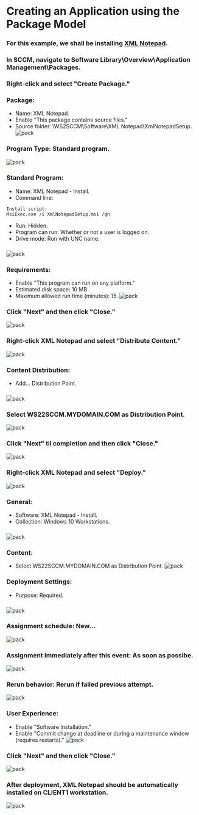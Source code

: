 # Creating an Application using the Package Model

### For this example, we shall be installing [XML Notepad](https://microsoft.github.io/XmlNotepad/#install).
### In SCCM, navigate to Software Library\Overview\Application Management\Packages.
### Right-click and select "Create Package."
### Package:
  - Name: XML Notepad.
  - Enable "This package contains source files."
  - Source folder: \\WS2SCCM\Software\XML Notepad\XmlNotepadSetup.
![pack](https://github.com/whuynhit/SCCM/blob/main/Application%20Management/Creating%20an%20Application%20using%20the%20Package%20Model/sub/1.png)

### Program Type: Standard program.
![pack](https://github.com/whuynhit/SCCM/blob/main/Application%20Management/Creating%20an%20Application%20using%20the%20Package%20Model/sub/2.png)

### Standard Program:
  - Name:  XML Notepad - Install.
  - Command line:
```
Install script:
MsiExec.exe /i XmlNotepadSetup.msi /qn
```
  - Run: Hidden.
  - Program can run: Whether or not a user is logged on.
  - Drive mode: Run with UNC name.
###
![pack](https://github.com/whuynhit/SCCM/blob/main/Application%20Management/Creating%20an%20Application%20using%20the%20Package%20Model/sub/3.png)

### Requirements:
  - Enable "This program can run on any platform."
  - Estimated disk space: 10 MB.
  - Maximum allowed run time (minutes): 15.
![pack](https://github.com/whuynhit/SCCM/blob/main/Application%20Management/Creating%20an%20Application%20using%20the%20Package%20Model/sub/4.png)

### Click "Next" and then click "Close."
![pack](https://github.com/whuynhit/SCCM/blob/main/Application%20Management/Creating%20an%20Application%20using%20the%20Package%20Model/sub/5.png)

### Right-click XML Notepad and select "Distribute Content."
![pack](https://github.com/whuynhit/SCCM/blob/main/Application%20Management/Creating%20an%20Application%20using%20the%20Package%20Model/sub/6.png)

### Content Distribution:
  - Add... Distribution Point.
###
![pack](https://github.com/whuynhit/SCCM/blob/main/Application%20Management/Creating%20an%20Application%20using%20the%20Package%20Model/sub/7.png)

### Select WS22SCCM.MYDOMAIN.COM as Distribution Point.
![pack](https://github.com/whuynhit/SCCM/blob/main/Application%20Management/Creating%20an%20Application%20using%20the%20Package%20Model/sub/8.png)

### Click "Next" til completion and then click "Close."
![pack](https://github.com/whuynhit/SCCM/blob/main/Application%20Management/Creating%20an%20Application%20using%20the%20Package%20Model/sub/9.png)

### Right-click XML Notepad and select "Deploy."
![pack](https://github.com/whuynhit/SCCM/blob/main/Application%20Management/Creating%20an%20Application%20using%20the%20Package%20Model/sub/10.png)

### General:
  - Software: XML Notepad - Install.
  - Collection: Windows 10 Workstations.
###
![pack](https://github.com/whuynhit/SCCM/blob/main/Application%20Management/Creating%20an%20Application%20using%20the%20Package%20Model/sub/11.png)

### Content:
  - Select WS22SCCM.MYDOMAIN.COM as Distribution Point.
![pack](https://github.com/whuynhit/SCCM/blob/main/Application%20Management/Creating%20an%20Application%20using%20the%20Package%20Model/sub/12.png)

### Deployment Settings:
  - Purpose: Required.
###
![pack](https://github.com/whuynhit/SCCM/blob/main/Application%20Management/Creating%20an%20Application%20using%20the%20Package%20Model/sub/13.png)

### Assignment schedule: New...
![pack](https://github.com/whuynhit/SCCM/blob/main/Application%20Management/Creating%20an%20Application%20using%20the%20Package%20Model/sub/14.png)

### Assignment immediately after this event: As soon as possibe.
![pack](https://github.com/whuynhit/SCCM/blob/main/Application%20Management/Creating%20an%20Application%20using%20the%20Package%20Model/sub/15.png)

### Rerun behavior: Rerun if failed previous attempt.
![pack](https://github.com/whuynhit/SCCM/blob/main/Application%20Management/Creating%20an%20Application%20using%20the%20Package%20Model/sub/16.png)

### User Experience:
  - Enable "Software Installation."
  - Enable "Commit change at deadline or during a maintenance window (requires restarts)." 
![pack](https://github.com/whuynhit/SCCM/blob/main/Application%20Management/Creating%20an%20Application%20using%20the%20Package%20Model/sub/17.png)

### Click "Next" and then click "Close."
![pack](https://github.com/whuynhit/SCCM/blob/main/Application%20Management/Creating%20an%20Application%20using%20the%20Package%20Model/sub/18.png)

### After deployment, XML Notepad should be automatically installed on CLIENT1 workstation.
![pack](https://github.com/whuynhit/SCCM/blob/main/Application%20Management/Creating%20an%20Application%20using%20the%20Package%20Model/sub/19.png)
